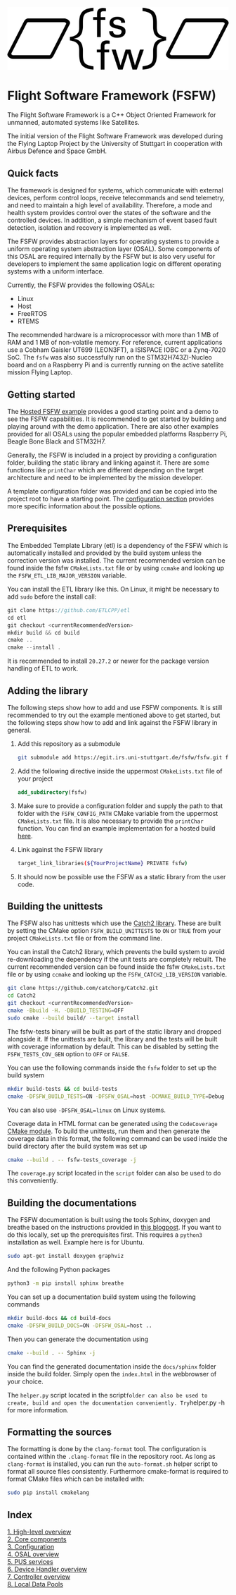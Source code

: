 ![FSFW Logo](misc/logo/FSFW_Logo_V3_bw.png)

# Flight Software Framework (FSFW)

The Flight Software Framework is a C++ Object Oriented Framework for unmanned,
automated systems like Satellites. 

The initial version of the Flight Software Framework was developed during
the Flying Laptop Project by the University of Stuttgart in cooperation
with Airbus Defence and Space GmbH.

## Quick facts

The framework is designed for systems, which communicate with external devices, perform control loops, 
receive telecommands and send telemetry, and need to maintain a high level of availability. Therefore,
a mode and health system provides control over the states of the software and the controlled devices.
In addition, a simple mechanism of event based fault detection, isolation and recovery is implemented as well. 

The FSFW provides abstraction layers for operating systems to provide a uniform operating system
abstraction layer (OSAL). Some components of this OSAL are required internally by the FSFW but is
also very useful for developers to implement the same application logic on different operating
systems with a uniform interface.

Currently, the FSFW provides the following OSALs:

- Linux
- Host 
- FreeRTOS
- RTEMS

The recommended hardware is a microprocessor with more than 1 MB of RAM and 1 MB of non-volatile
memory. For reference, current applications use a Cobham Gaisler UT699 (LEON3FT), a
ISISPACE IOBC or a Zynq-7020 SoC. The `fsfw` was also successfully run on the
STM32H743ZI-Nucleo board and on a Raspberry Pi and is currently running on the active
satellite mission Flying Laptop.

## Getting started

The [Hosted FSFW example](https://egit.irs.uni-stuttgart.de/fsfw/fsfw-example-hosted) provides a
good starting point and a demo to see the FSFW capabilities.
It is recommended to get started by building and playing around with the demo application.
There are also other examples provided for all OSALs using the popular embedded platforms
Raspberry Pi, Beagle Bone Black and STM32H7.

Generally, the FSFW is included in a project by providing
a configuration folder, building the static library and linking against it. 
There are some functions like `printChar` which are different depending on the target architecture
and need to be implemented by the mission developer.

A template configuration folder was provided and can be copied into the project root to have
a starting point. The [configuration section](docs/README-config.md#top) provides more specific 
information about the possible options.

## Prerequisites

The Embedded Template Library (etl) is a dependency of the FSFW which is automatically
installed and provided by the build system unless the correction version was installed.
The current recommended version can be found inside the fsfw `CMakeLists.txt` file or by using
`ccmake` and looking up the `FSFW_ETL_LIB_MAJOR_VERSION` variable.

You can install the ETL library like this. On Linux, it might be necessary to add `sudo` before
the install call:

```cpp
git clone https://github.com/ETLCPP/etl
cd etl
git checkout <currentRecommendedVersion>
mkdir build && cd build
cmake ..
cmake --install .
```

It is recommended to install `20.27.2` or newer for the package version handling of
ETL to work.

## Adding the library

The following steps show how to add and use FSFW components. It is still recommended to
try out the example mentioned above to get started, but the following steps show how to
add and link against the FSFW library in general.

1. Add this repository as a submodule

   ```sh
   git submodule add https://egit.irs.uni-stuttgart.de/fsfw/fsfw.git fsfw   
   ```

2. Add the following directive inside the uppermost `CMakeLists.txt` file of your project

   ```cmake
   add_subdirectory(fsfw)
   ```

3. Make sure to provide a configuration folder and supply the path to that folder with
   the `FSFW_CONFIG_PATH` CMake variable from the uppermost `CMakeLists.txt` file.
   It is also necessary to provide the `printChar` function. You can find an example
   implementation for a hosted build 
   [here](https://egit.irs.uni-stuttgart.de/fsfw/fsfw-example-hosted/src/branch/master/bsp_hosted/utility/printChar.c).

4. Link against the FSFW library

   ```sh
   target_link_libraries(${YourProjectName} PRIVATE fsfw)
   ```

5. It should now be possible use the FSFW as a static library from the user code.

## Building the unittests

The FSFW also has unittests which use the [Catch2 library](https://github.com/catchorg/Catch2).
These are built by setting the CMake option `FSFW_BUILD_UNITTESTS` to `ON` or `TRUE`
from your project `CMakeLists.txt` file or from the command line.

You can install the Catch2 library, which prevents the build system to avoid re-downloading
the dependency if the unit tests are completely rebuilt. The current recommended version
can be found inside the fsfw `CMakeLists.txt` file or by using `ccmake` and looking up
the `FSFW_CATCH2_LIB_VERSION` variable.

```sh
git clone https://github.com/catchorg/Catch2.git
cd Catch2
git checkout <currentRecommendedVersion>
cmake -Bbuild -H. -DBUILD_TESTING=OFF
sudo cmake --build build/ --target install
```

The fsfw-tests binary will be built as part of the static library and dropped alongside it.
If the unittests are built, the library and the tests will be built with coverage information by
default. This can be disabled by setting the `FSFW_TESTS_COV_GEN` option to `OFF` or `FALSE`.

You can use the following commands inside the `fsfw` folder to set up the build system

```sh
mkdir build-tests && cd build-tests
cmake -DFSFW_BUILD_TESTS=ON -DFSFW_OSAL=host -DCMAKE_BUILD_TYPE=Debug ..
```

You can also use `-DFSFW_OSAL=linux` on Linux systems.

Coverage data in HTML format can be generated using the `CodeCoverage`
[CMake module](https://github.com/bilke/cmake-modules/tree/master).
To build the unittests, run them and then generate the coverage data in this format,
the following command can be used inside the build directory after the build system was set up

```sh
cmake --build . -- fsfw-tests_coverage -j
```

The `coverage.py` script located in the `script` folder can also be used to do this conveniently.

## Building the documentations

The FSFW documentation is built using the tools Sphinx, doxygen and breathe based on the
instructions provided in  [this blogpost](https://devblogs.microsoft.com/cppblog/clear-functional-c-documentation-with-sphinx-breathe-doxygen-cmake/). If you
want to do this locally, set up the prerequisites first. This requires a ``python3``
installation as well. Example here is for Ubuntu.

```sh
sudo apt-get install doxygen graphviz
```

And the following Python packages

```sh
python3 -m pip install sphinx breathe
```

You can set up a documentation build system using the following commands

```sh
mkdir build-docs && cd build-docs
cmake -DFSFW_BUILD_DOCS=ON -DFSFW_OSAL=host ..
```

Then you can generate the documentation using

```sh
cmake --build . -- Sphinx -j
```

You can find the generated documentation inside the `docs/sphinx` folder inside the build
folder. Simply open the `index.html` in the webbrowser of your choice.

The `helper.py` script located in the script` folder can also be used to create, build
and open the documentation conveniently. Try `helper.py -h for more information.

## Formatting the sources

The formatting is done by the `clang-format` tool. The configuration is contained within the
`.clang-format` file in the repository root. As long as `clang-format` is installed, you
can run the `auto-format.sh` helper script to format all source files consistently. Furthermore cmake-format is required to format CMake files which can be installed with:
````sh
sudo pip install cmakelang
````

## Index

[1. High-level overview](docs/README-highlevel.md#top) <br>
[2. Core components](docs/README-core.md#top) <br>
[3. Configuration](docs/README-config.md#top) <br>
[4. OSAL overview](docs/README-osal.md#top) <br>
[5. PUS services](docs/README-pus.md#top) <br>
[6. Device Handler overview](docs/README-devicehandlers.md#top) <br>
[7. Controller overview](docs/README-controllers.md#top) <br>
[8. Local Data Pools](docs/README-localpools.md#top) <br>



